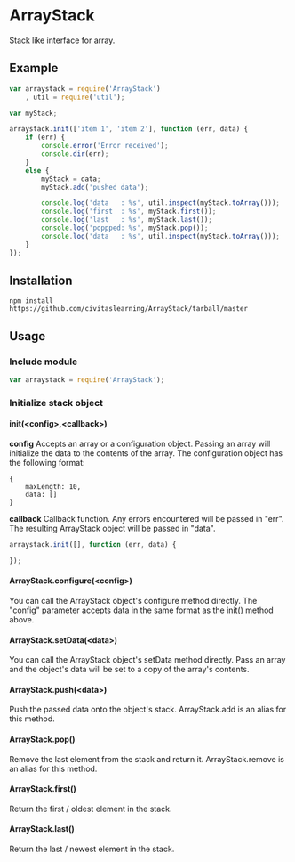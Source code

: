 ArrayStack
==========

Stack like interface for array.


## Example

```javascript
var arraystack = require('ArrayStack')
	, util = require('util');

var myStack;

arraystack.init(['item 1', 'item 2'], function (err, data) {
	if (err) {
		console.error('Error received');
		console.dir(err);
	}
	else {
		myStack = data;
		myStack.add('pushed data');

		console.log('data   : %s', util.inspect(myStack.toArray()));
		console.log('first  : %s', myStack.first());
		console.log('last   : %s', myStack.last());
		console.log('poppped: %s', myStack.pop());
		console.log('data   : %s', util.inspect(myStack.toArray()));
	}
});
```

## Installation

```
npm install https://github.com/civitaslearning/ArrayStack/tarball/master
```

## Usage

### Include module

```javascript
var arraystack = require('ArrayStack');
```

### Initialize stack object

#### init(&lt;config&gt;,&lt;callback&gt;)
**config**
Accepts an array or a configuration object. Passing an array will initialize
the data to the contents of the array. The configuration object has the
following format:

```
{
	maxLength: 10,
	data: []
}
```

**callback**
Callback function. Any errors encountered will be passed in "err". The
resulting ArrayStack object will be passed in "data".

```javascript
arraystack.init([], function (err, data) {

});
```

#### ArrayStack.configure(&lt;config&gt;)
You can call the ArrayStack object's configure method directly. The "config"
parameter accepts data in the same format as the init() method above.

#### ArrayStack.setData(&lt;data&gt;)
You can call the ArrayStack object's setData method directly. Pass an array
and the object's data will be set to a copy of the array's contents.

#### ArrayStack.push(&lt;data&gt;)
Push the passed data onto the object's stack. ArrayStack.add is an alias for
this method.

#### ArrayStack.pop()
Remove the last element from the stack and return it. ArrayStack.remove is an
alias for this method.

#### ArrayStack.first()
Return the first / oldest element in the stack.

#### ArrayStack.last()
Return the last / newest element in the stack.

